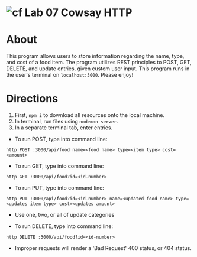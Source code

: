 ![cf](https://i.imgur.com/7v5ASc8.png) Lab 07 Cowsay HTTP
======

# About
This program allows users to store information regarding the name, type, and cost of a food item. The program utilizes REST principles to POST, GET, DELETE, and update entries, given custom user input. This program runs in the user's terminal on `localhost:3000`. Please enjoy!

# Directions
1. First, `npm i` to download all resources onto the local machine.
2. In terminal, run files using `nodemon server`.
3. In a separate terminal tab, enter entries.
  * To run POST, type into command line:
```
http POST :3000/api/food name=<food name> type=<item type> cost=<amount>
```
* To run GET, type into command line:
```
http GET :3000/api/food?id=<id-number>
```
* To run PUT, type into command line:
```
http PUT :3000/api/food?id=<id-number> name=<updated food name> type=<updates item type> cost=<updates amount>
```
  * Use one, two, or all of update categories

* To run DELETE, type into command line:
```
http DELETE :3000/api/food?id=<id-number>
```
* Improper requests will render a 'Bad Request' 400 status, or 404 status.

